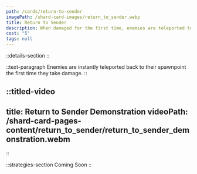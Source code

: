 ```yaml
---
path: /cards/return-to-sender
imagePath: /shard-card-images/return_to_sender.webp
title: Return to Sender
description: When damaged for the first time, enemies are teleported to their spawn point.
cost: "5"
tags: null
---
```


::details-section
::

::text-paragraph
Enemies are instantly teleported back to their spawnpoint the first time they take damage.
::

::titled-video
---
title: Return to Sender Demonstration
videoPath: /shard-card-pages-content/return_to_sender/return_to_sender_demonstration.webm
---
::

::strategies-section
Coming Soon
::

